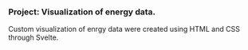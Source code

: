 ### Project: Visualization of energy data.

Custom visualization of enrgy data were created using HTML and CSS through Svelte.
